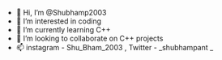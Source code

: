 - 👋 Hi, I’m @Shubhamp2003
- 👀 I’m interested in coding
- 🌱 I’m currently learning C++
- 💞️ I’m looking to collaborate on C++ projects
- 📫 instagram - Shu_Bham_2003 , Twitter - _shubhampant _


<!---
Shubhamp2003/Shubhamp2003 is a ✨ special ✨ repository because its `README.md` (this file) appears on your GitHub profile.
You can click the Preview link to take a look at your changes.
--->
